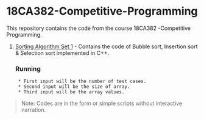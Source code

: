 # 18CA382-Competitive-Programming
This repository contains the code from the course 18CA382 -Competitive Programming.
 
1. [Sorting Algorithm Set 1](https://github.com/arjunvijayanathakurup/18CA382-Competitive-Programming/tree/master/Sorting%20Algorithm%20Set%201) - Contains the code of Bubble sort, Insertion sort & Selection sort implemented in C++.

    ### Running
        * First input will be the number of test cases.
        * Second input will be the size of array.
        * Third input will be the array values.

> Note: Codes are in the form or simple scripts without interactive narration.